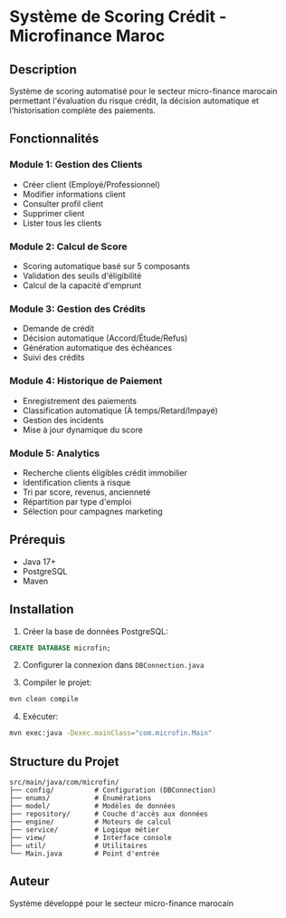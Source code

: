 # Système de Scoring Crédit - Microfinance Maroc

## Description
Système de scoring automatisé pour le secteur micro-finance marocain permettant l'évaluation du risque crédit, la décision automatique et l'historisation complète des paiements.

## Fonctionnalités

### Module 1: Gestion des Clients
- Créer client (Employé/Professionnel)
- Modifier informations client
- Consulter profil client
- Supprimer client
- Lister tous les clients

### Module 2: Calcul de Score
- Scoring automatique basé sur 5 composants
- Validation des seuils d'éligibilité
- Calcul de la capacité d'emprunt

### Module 3: Gestion des Crédits
- Demande de crédit
- Décision automatique (Accord/Étude/Refus)
- Génération automatique des échéances
- Suivi des crédits

### Module 4: Historique de Paiement
- Enregistrement des paiements
- Classification automatique (À temps/Retard/Impayé)
- Gestion des incidents
- Mise à jour dynamique du score

### Module 5: Analytics
- Recherche clients éligibles crédit immobilier
- Identification clients à risque
- Tri par score, revenus, ancienneté
- Répartition par type d'emploi
- Sélection pour campagnes marketing

## Prérequis
- Java 17+
- PostgreSQL
- Maven

## Installation

1. Créer la base de données PostgreSQL:
```sql
CREATE DATABASE microfin;
```

2. Configurer la connexion dans `DBConnection.java`

3. Compiler le projet:
```bash
mvn clean compile
```

4. Exécuter:
```bash
mvn exec:java -Dexec.mainClass="com.microfin.Main"
```

## Structure du Projet
```
src/main/java/com/microfin/
├── config/          # Configuration (DBConnection)
├── enums/           # Énumérations
├── model/           # Modèles de données
├── repository/      # Couche d'accès aux données
├── engine/          # Moteurs de calcul
├── service/         # Logique métier
├── view/            # Interface console
├── util/            # Utilitaires
└── Main.java        # Point d'entrée
```

## Auteur
Système développé pour le secteur micro-finance marocain
